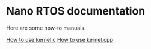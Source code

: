 Nano RTOS documentation
=======================

Here are some how-to manuals.

[How to use kernel.c](README.c.h)
[How to use kernel.cpp](README.cpp.h)
